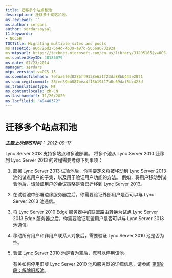 ```yaml
---
title: 迁移多个站点和池
description: 迁移多个网站和池。
ms.reviewer: ''
ms.author: serdars
author: serdarsoysal
f1.keywords:
- NOCSH
TOCTitle: Migrating multiple sites and pools
ms:assetid: a6d726d2-564d-4b39-a97c-5656a673292a
ms:mtpsurl: https://technet.microsoft.com/en-us/library/JJ205165(v=OCS.15)
ms:contentKeyID: 48185079
ms.date: 07/23/2014
manager: serdars
mtps_version: v=OCS.15
ms.openlocfilehash: 7efaa6f038286ff9138e631f23da88bb445e20f1
ms.sourcegitcommit: 36fee89bb887bea4f18b19f17a8c69daf5bc423d
ms.translationtype: MT
ms.contentlocale: zh-CN
ms.lasthandoff: 11/26/2020
ms.locfileid: "49440372"
---
```

# <a name="migrating-multiple-sites-and-pools"></a>迁移多个站点和池

<div data-xmlns="http://www.w3.org/1999/xhtml">

<div class="topic" data-xmlns="http://www.w3.org/1999/xhtml" data-msxsl="urn:schemas-microsoft-com:xslt" data-cs="https://msdn.microsoft.com/">

<div data-asp="https://msdn2.microsoft.com/asp">



</div>

<div id="mainSection">

<div id="mainBody">

<span> </span>

_**主题上次修改时间：** 2012-09-17_

Lync Server 2013 支持多站点和多池部署。 将多个池从 Lync Server 2010 迁移到 Lync Server 2013 的过程需要考虑下列事项：

1.  部署 Lync Server 2013 试验池后，你需要定义将被移动到 Lync Server 2013 池的试点用户的子集，以及用于验证用户功能的方法。 例如，将用户移动到试验池后，请验证用户的会议策略是否已迁移到 Lync Server 2013。

2.  在试验池中部署边缘服务器之后，你需要验证外部用户是否可以与 Lync Server 2013 池通信。

3.  将 Lync Server 2010 Edge 服务器中的联盟路由转换为试点 Lync Server 2013 Edge 服务器之后，你需要验证联盟用户是否可以与 Lync Server 2013 池通信。

4.  移动所有用户和非用户联系人对象后，需要验证 Lync Server 2010 池是否为空。

5.  验证 Lync Server 2010 池是否为空后，您可以停用该池。
    
    有关如何停用旧版 Lync Server 2010 池和服务器的详细信息，请参阅 [第8阶段：解除旧版池](phase-8-decommission-legacy-pools.md)。

</div>

<span> </span>

</div>

</div>

</div>

